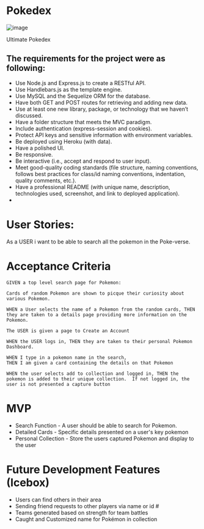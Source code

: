 # Pokedex
![image](https://user-images.githubusercontent.com/62141103/162576186-336daf66-b42b-426f-a0a7-111b0a24d9b2.png)

Ultimate Pokedex

## The requirements for the project were as following:
* Use Node.js and Express.js to create a RESTful API.
* Use Handlebars.js as the template engine.
* Use MySQL and the Sequelize ORM for the database.
* Have both GET and POST routes for retrieving and adding new data.
* Use at least one new library, package, or technology that we haven’t discussed.
* Have a folder structure that meets the MVC paradigm.
* Include authentication (express-session and cookies).
* Protect API keys and sensitive information with environment variables.
* Be deployed using Heroku (with data).
* Have a polished UI.
* Be responsive.
* Be interactive (i.e., accept and respond to user input).
* Meet good-quality coding standards (file structure, naming conventions, follows best practices for class/id naming conventions, indentation, quality comments, etc.).
* Have a professional README (with unique name, description, technologies used, screenshot, and link to deployed application).
* 
# User Stories:
As a USER i want to be able to search all the pokemon in the Poke-verse. 

# Acceptance Criteria
    GIVEN a top level search page for Pokemon:
    
    Cards of random Pokemon are shown to picque their curiosity about various Pokemon.
    
    WHEN a User selects the name of a Pokemon from the random cards, THEN they are taken to a details page providing more information on the Pokemon.
    
    The USER is given a page to Create an Account
    
    WHEN the USER logs in, THEN they are taken to their personal Pokemon Dashboard.
	
	WHEN I type in a pokemon name in the search, 
	THEN I am given a card containing the details on that Pokemon
	
    WHEN the user selects add to collection and logged in, THEN the pokemon is added to their unique collection.  If not logged in, the user is not presented a capture button

# MVP
* Search Function - A user should be able to search for Pokemon.
* Detailed Cards - Specific details presented on a user's key pokemon
* Personal Collection - Store the users captured Pokemon and display to the user

# Future Development Features (Icebox)
* Users can find others in their area
* Sending friend requests to other players via name or id #
* Teams generated based on strength for team battles
* Caught and Customized name for Pokémon in collection
